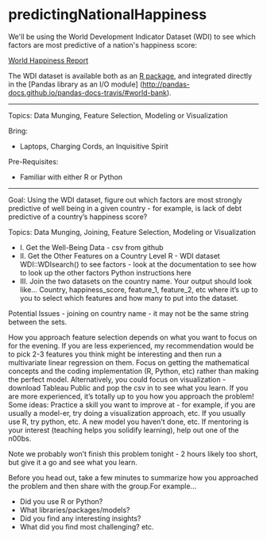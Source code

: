 # predictingNationalHappiness

We'll be using the World Development Indicator Dataset (WDI) to see which factors are most predictive of a nation's happiness score:

[World Happiness Report](https://en.wikipedia.org/wiki/World_Happiness_Report)

The WDI dataset is available both as an [R package](https://github.com/vincentarelbundock/WDI), and integrated directly in the [Pandas library as an I/O module] (http://pandas-docs.github.io/pandas-docs-travis/#world-bank).

---

Topics: Data Munging, Feature Selection, Modeling or Visualization

Bring: 

* Laptops, Charging Cords, an Inquisitive Spirit

Pre-Requisites: 

* Familiar with either R or Python 

---

Goal: Using the WDI dataset, figure out which factors are most strongly predictive of well being in a given country - for example, is lack of debt predictive of a country’s happiness score?

Topics: Data Munging, Joining, Feature Selection, Modeling or Visualization

* I. Get the Well-Being Data - csv from github
* II. Get the Other Features on a Country Level 
R - WDI dataset 
WDI::WDIsearch() to see factors - look at the documentation to see how to look up the other factors
Python  instructions here 
* III. Join the two datasets on the country name. Your output should look like…
Country, happiness_score, feature_1, feature_2, etc where it’s up to you to select which features and how many to put into the dataset.

Potential Issues - joining on country name - it may not be the same string between the sets.

How you approach feature selection depends on what you want to focus on for the evening.
If you are less experienced, my recommendation would be to pick 2-3 features you think might be interesting and then run a multivariate linear regression on them. Focus on getting the mathematical concepts and the coding implementation (R, Python, etc) rather than making the perfect model. Alternatively, you could focus on visualization - download Tableau Public and pop the csv in to see what you learn. 
If you are more experienced, it’s totally up to you how you approach the problem! Some ideas:
Practice a skill you want to improve at - for example, if you are usually a model-er, try doing a visualization approach, etc. If you usually use R, try python, etc. A new model you haven’t done, etc. 
If mentoring is your interest (teaching helps you solidify learning), help out one of the n00bs.

Note we probably won’t finish this problem tonight - 2 hours likely too short, but give it a go and see what you learn. 

Before you head out, take a few minutes to summarize how you approached the problem and then share with the group.For example…
* Did you use R or Python? 
* What libraries/packages/models? 
* Did you find any interesting insights? 
* What did you find most challenging? etc.



